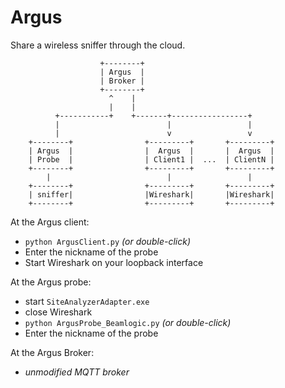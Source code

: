 Argus
=====

Share a wireless sniffer through the cloud.

```
                    +--------+
                    | Argus  |
                    | Broker |
                    +--------+
                      ^    |
                      |    |
          +-----------+    +-------+-----------------+
          |                        |                 |
          |                        v                 v
    +--------+                +---------+       +---------+
    | Argus  |                |  Argus  |       |  Argus  |
    | Probe  |                | Client1 |  ...  | ClientN |
    +--------+                +---------+       +---------+
        |                          |                 |
    +--------+                +---------+       +---------+
    | sniffer|                |Wireshark|       |Wireshark|
    +--------+                +---------+       +---------+
```

At the Argus client:
* `python ArgusClient.py` _(or double-click)_
* Enter the nickname of the probe
* Start Wireshark on your loopback interface

At the Argus probe:
* start `SiteAnalyzerAdapter.exe`
* close Wireshark
* `python ArgusProbe_Beamlogic.py` _(or double-click)_
* Enter the nickname of the probe

At the Argus Broker:
* _unmodified MQTT broker_
